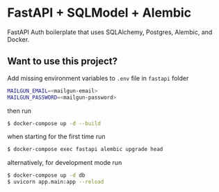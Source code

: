 # FastAPI + SQLModel + Alembic

FastAPI Auth boilerplate that uses SQLAlchemy, Postgres, Alembic, and Docker.

## Want to use this project?

Add missing environment variables to `.env` file in `fastapi` folder

```sh
MAILGUN_EMAIL=<mailgun-email>
MAILGUN_PASSWORD=<mailgun-password>
```

then run

```sh
$ docker-compose up -d --build
```

when starting for the first time run

```sh
$ docker-compose exec fastapi alembic upgrade head
```


alternatively, for development mode run

```sh
$ docker-compose up -d db
$ uvicorn app.main:app --reload
```